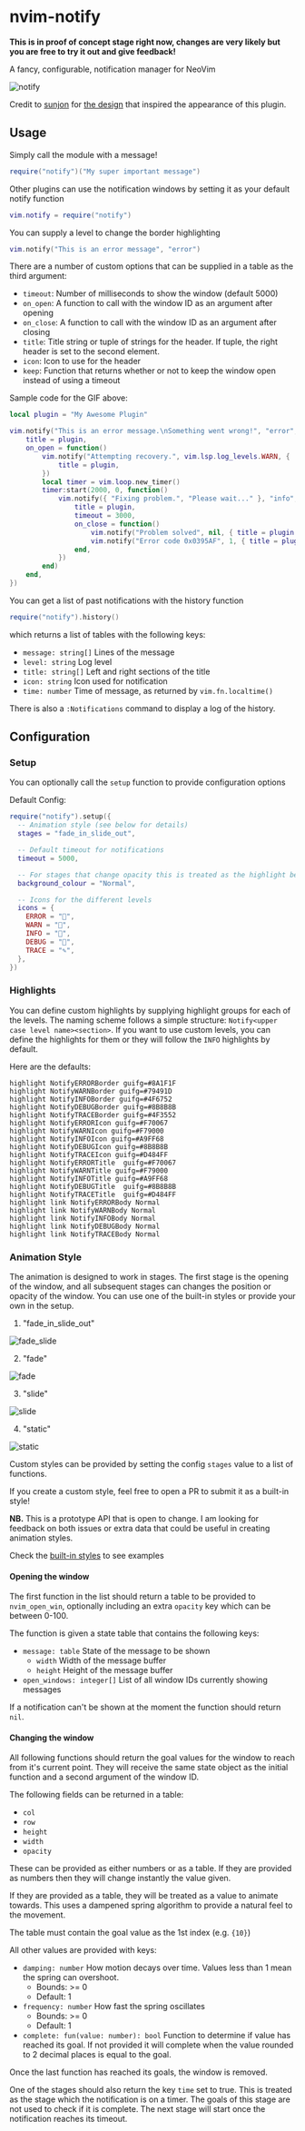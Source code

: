 # nvim-notify

**This is in proof of concept stage right now, changes are very likely but you are free to try it out and give feedback!**

A fancy, configurable, notification manager for NeoVim

![notify](https://user-images.githubusercontent.com/24252670/130856848-e8289850-028f-4f49-82f1-5ea1b8912f5e.gif)

Credit to [sunjon](https://github.com/sunjon) for [the design](https://neovim.discourse.group/t/wip-animated-notifications-plugin/448) that inspired the appearance of this plugin.

## Usage

Simply call the module with a message!

```lua
require("notify")("My super important message")
```

Other plugins can use the notification windows by setting it as your default notify function

```lua
vim.notify = require("notify")
```

You can supply a level to change the border highlighting

```lua
vim.notify("This is an error message", "error")
```

There are a number of custom options that can be supplied in a table as the third argument:

- `timeout`: Number of milliseconds to show the window (default 5000)
- `on_open`: A function to call with the window ID as an argument after opening
- `on_close`: A function to call with the window ID as an argument after closing
- `title`: Title string or tuple of strings for the header. If tuple, the right header is set to the second element.
- `icon`: Icon to use for the header
- `keep`: Function that returns whether or not to keep the window open instead of using a timeout

Sample code for the GIF above:

```lua
local plugin = "My Awesome Plugin"

vim.notify("This is an error message.\nSomething went wrong!", "error", {
	title = plugin,
	on_open = function()
		vim.notify("Attempting recovery.", vim.lsp.log_levels.WARN, {
			title = plugin,
		})
		local timer = vim.loop.new_timer()
		timer:start(2000, 0, function()
			vim.notify({ "Fixing problem.", "Please wait..." }, "info", {
				title = plugin,
				timeout = 3000,
				on_close = function()
					vim.notify("Problem solved", nil, { title = plugin })
					vim.notify("Error code 0x0395AF", 1, { title = plugin })
				end,
			})
		end)
	end,
})
```

You can get a list of past notifications with the history function
```lua
require("notify").history()
```
which returns a list of tables with the following keys:
- `message: string[]` Lines of the message
- `level: string` Log level
- `title: string[]` Left and right sections of the title
- `icon: string` Icon used for notification
- `time: number` Time of message, as returned by `vim.fn.localtime()`

There is also a `:Notifications` command to display a log of the history.

## Configuration

### Setup

You can optionally call the `setup` function to provide configuration options

Default Config:

```lua
require("notify").setup({
  -- Animation style (see below for details)
  stages = "fade_in_slide_out",

  -- Default timeout for notifications
  timeout = 5000,

  -- For stages that change opacity this is treated as the highlight behind the window
  background_colour = "Normal",

  -- Icons for the different levels
  icons = {
    ERROR = "",
    WARN = "",
    INFO = "",
    DEBUG = "",
    TRACE = "✎",
  },
})
```

### Highlights

You can define custom highlights by supplying highlight groups for each of the levels.
The naming scheme follows a simple structure: `Notify<upper case level name><section>`.
If you want to use custom levels, you can define the highlights for them or
they will follow the `INFO` highlights by default.

Here are the defaults:

```vim
highlight NotifyERRORBorder guifg=#8A1F1F
highlight NotifyWARNBorder guifg=#79491D
highlight NotifyINFOBorder guifg=#4F6752
highlight NotifyDEBUGBorder guifg=#8B8B8B
highlight NotifyTRACEBorder guifg=#4F3552
highlight NotifyERRORIcon guifg=#F70067
highlight NotifyWARNIcon guifg=#F79000
highlight NotifyINFOIcon guifg=#A9FF68
highlight NotifyDEBUGIcon guifg=#8B8B8B
highlight NotifyTRACEIcon guifg=#D484FF
highlight NotifyERRORTitle  guifg=#F70067
highlight NotifyWARNTitle guifg=#F79000
highlight NotifyINFOTitle guifg=#A9FF68
highlight NotifyDEBUGTitle  guifg=#8B8B8B
highlight NotifyTRACETitle  guifg=#D484FF
highlight link NotifyERRORBody Normal
highlight link NotifyWARNBody Normal
highlight link NotifyINFOBody Normal
highlight link NotifyDEBUGBody Normal
highlight link NotifyTRACEBody Normal
```

### Animation Style

The animation is designed to work in stages. The first stage is the opening of
the window, and all subsequent stages can changes the position or opacity of
the window. You can use one of the built-in styles or provide your own in the setup.

1. "fade_in_slide_out"

![fade_slide](https://user-images.githubusercontent.com/24252670/130924913-f3a61f2c-2330-4426-a787-3cd7494fccc0.gif)

2. "fade"

![fade](https://user-images.githubusercontent.com/24252670/130924911-a89bef9b-e815-4aa5-a255-84bc23dd8c8e.gif)

3. "slide"

![slide](https://user-images.githubusercontent.com/24252670/130924905-656cabfc-9eb7-4e22-b6da-8a2a1f508fa5.gif)

4. "static"

![static](https://user-images.githubusercontent.com/24252670/130924902-8c77b5a1-6d13-48f4-98a9-866e58cb76e4.gif)

Custom styles can be provided by setting the config `stages` value to a list of
functions.

If you create a custom style, feel free to open a PR to submit it as a built-in style!

**NB.** This is a prototype API that is open to change. I am looking for
feedback on both issues or extra data that could be useful in creating
animation styles.

Check the [built-in styles](./lua/notify/stages/) to see examples

#### Opening the window

The first function in the list should return a table to be provided to
`nvim_open_win`, optionally including an extra `opacity` key which can be
between 0-100.

The function is given a state table that contains the following keys:

- `message: table` State of the message to be shown
  - `width` Width of the message buffer
  - `height` Height of the message buffer
- `open_windows: integer[]` List of all window IDs currently showing messages

If a notification can't be shown at the moment the function should return `nil`.

#### Changing the window

All following functions should return the goal values for the window to reach from it's current point.
They will receive the same state object as the initial function and a second argument of the window ID.

The following fields can be returned in a table:
- `col`
- `row`
- `height`
- `width`
- `opacity`

These can be provided as either numbers or as a table. If they are
provided as numbers then they will change instantly the value given.

If they are provided as a table, they will be treated as a value to animate towards.
This uses a dampened spring algorithm to provide a natural feel to the movement.

The table must contain the goal value as the 1st index (e.g. `{10}`)

All other values are provided with keys:

- `damping: number` How motion decays over time. Values less than 1 mean the spring can overshoot.
  - Bounds: >= 0
  - Default: 1
- `frequency: number` How fast the spring oscillates
  - Bounds: >= 0
  - Default: 1
- `complete: fun(value: number): bool` Function to determine if value has reached its goal. If not
  provided it will complete when the value rounded to 2 decimal places is equal
  to the goal.

Once the last function has reached its goals, the window is removed.

One of the stages should also return the key `time` set to true. This is
treated as the stage which the notification is on a timer. The goals of this
stage are not used to check if it is complete. The next stage will start
once the notification reaches its timeout.
